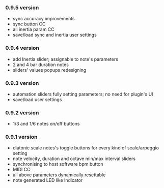 ### 0.9.5 version

- sync accuracy improvements
- sync button CC
- all inertia param CC
- save/load sync and inertia user settings

### 0.9.4 version

- add Inertia slider; assignable to note's parameters
- 2 and 4 bar duration notes
- sliders' values popups redesigning

### 0.9.3 version

- automation sliders fully setting parameters; no need for plugin's UI 
- save/load user settings

### 0.9.2 version

- 1/3 and 1/6 notes on/off buttons

### 0.9.1 version

- diatonic scale notes's toggle buttons for every kind of scale/arpeggio setting
- note velocity, duration and octave min/max interval sliders
- synchronising to host software bpm button
- MIDI CC
- all above parameters dynamically resettable
- note generated LED like indicator 
